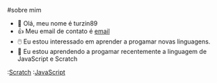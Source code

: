 #sobre mim
- 👋 Olá, meu nome é turzin89
- 👍 Meu email de contato é [email](arthur.enryck.ribeiro@escola.pr.gov.br)
- 🖱️ Eu estou interessado em aprender a progamar novas linguagens. 
- 🦖 Eu estou aprendendo a progamar recentemente a linguagem de JavaScript e Scratch

:[Scratch](https://img.shields.io/badge/Scratch-4D97FF?style=for-the-badge&logo=Scratch&logoColor=white)
:[JavaScript](https://img.shields.io/badge/JavaScript-323330?style=for-the-badge&logo=javascript&logoColor=F7DF1E)
 
